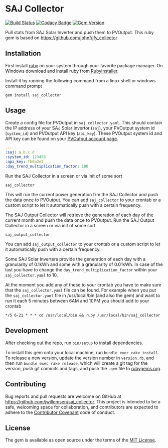 # SAJ Collector

[![Build Status](https://travis-ci.org/jwillemsen/saj_collector.png)](https://travis-ci.org/jwillemsen/saj_collector)
[![Codacy Badge](https://api.codacy.com/project/badge/Grade/fdb313b9a4b24614867b91e45a5505f9)](https://www.codacy.com/app/jwillemsen/saj_collector?utm_source=github.com&utm_medium=referral&utm_content=jwillemsen/saj_collector&utm_campaign=badger)
[![Gem Version](https://badge.fury.io/rb/saj_collector.svg)](http://badge.fury.io/rb/saj_collector)

Pull stats from SAJ Solar Inverter and push them to PVOutput. This
ruby gem is based on https://github.com/johnf/jfy_collector

## Installation

First install [ruby](https://www.ruby-lang.org) on your system through your favorite package manager. On Windows download and install ruby from [Rubyinstaller](http://www.rubyinstaller.org).

Install it by running the following command from a linux shell or windows command prompt

    gem install saj_collector

## Usage

Create a config file for PVOutput in ```saj_collector.yaml```.
This should contain the IP address of your SAJ Solar Invertor (```saj```), your
PVOutput system id (```system_id```) and PVOutput API key (```api_key```). These PVOutput
system id and API key can be found on your
[PVOutput account page](https://pvoutput.org/account.jsp).

``` yaml
---
:saj: a.b.c.d
:system_id: 123456
:api_key: fb6a2e3
:day_trend_multiplication_factor: 100
```

Run the SAJ Collector in a screen or via init of some sort

    saj_collector

This will run the current power generation frm the SAJ Collector and push the
data once to PVOutput. You can add
``saj_collector`` to your crontab or a custom script to let it automatically push with
a certain frequency.

The SAJ Output Collector will retrieve the generation of each day of the current month and
push the data once to PVOutput.
Run the SAJ Output Collector in a screen or via init of some sort

    saj_output_collector

You can add ``saj_output_collector`` to your crontab or a custom script to let it automatically push with
a certain frequency.

Some SAJ Solar Inverters provide the generation of each day with a granularity of 0.1kWh and some with
a granularity of 0.01kWh. In case of the last you have to change the ```day_trend_multiplication_factor```
within your ```saj_collector.yaml``` to 10.

At the moment you add any of these to your crontab you have to make sure
that the ``saj_collector.yaml`` file can be found. For example when you put the ``saj_collector.yaml`` file
in /usr/local/bin (and also the gem) and want to run it each 5 minutes between 6AM and 10PM you should
add to your crontab

    */5 6-21 * * * cd /usr/local/bin && ruby /usr/local/bin/saj_collector

## Development

After checking out the repo, run `bin/setup` to install dependencies.

To install this gem onto your local machine, run `bundle exec rake install`. To
release a new version, update the version number
in `version.rb`, and then run `bundle exec rake release`, which
will create a git tag for the version, push git commits and tags,
and push the `.gem` file to [rubygems.org](https://rubygems.org).

## Contributing

Bug reports and pull requests are welcome on GitHub at https://github.com/jwillemsen/saj_collector.
This project is intended to be a safe, welcoming space for
collaboration, and contributors are expected to adhere
to the [Contributor Covenant](http://contributor-covenant.org) code of conduct.

## License

The gem is available as open source under the terms
of the [MIT License](http://opensource.org/licenses/MIT).

